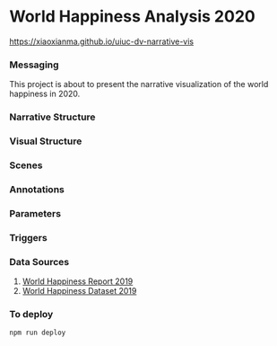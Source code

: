 # World Happiness Analysis 2020
https://xiaoxianma.github.io/uiuc-dv-narrative-vis

### Messaging
This project is about to present the narrative visualization of the world happiness in 2020.

### Narrative Structure

### Visual Structure

### Scenes

### Annotations

### Parameters

### Triggers

### Data Sources
1. [World Happiness Report 2019](https://worldhappiness.report/ed/2020/)
2. [World Happiness Dataset 2019](https://kaggle.com/roshansharma/world-happiness-report)

### To deploy
`npm run deploy`